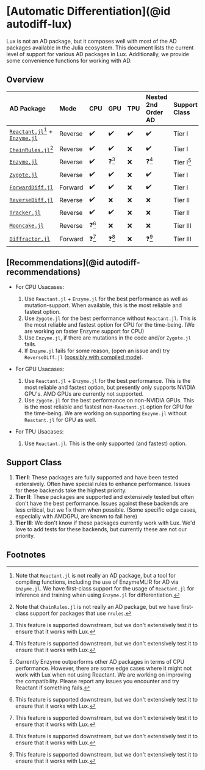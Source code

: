 # [Automatic Differentiation](@id autodiff-lux)

Lux is not an AD package, but it composes well with most of the AD packages available in the
Julia ecosystem. This document lists the current level of support for various AD packages in
Lux. Additionally, we provide some convenience functions for working with AD.

## Overview

| AD Package                                                         | Mode    | CPU    | GPU    | TPU    | Nested 2nd Order AD | Support Class |
| :----------------------------------------------------------------- | :------ | :----- | :----- | :----- | :------------------ | :------------ |
| [`Reactant.jl`](https://github.com/EnzymeAD/Reactant.jl)[^re] + [`Enzyme.jl`](https://github.com/EnzymeAD/Enzyme.jl)               | Reverse | ✔️     | ✔️ | ✔️ | ✔️             | Tier I    |
| [`ChainRules.jl`](https://github.com/JuliaDiff/ChainRules.jl)[^cr] | Reverse | ✔️     | ✔️     | ❌      | ✔️                  | Tier I        |
| [`Enzyme.jl`](https://github.com/EnzymeAD/Enzyme.jl)               | Reverse | ✔️     | ❓[^q] | ❌      | ❓[^q]              | Tier I[^e]    |
| [`Zygote.jl`](https://github.com/FluxML/Zygote.jl)                 | Reverse | ✔️     | ✔️     | ❌      | ✔️                  | Tier I        |
| [`ForwardDiff.jl`](https://github.com/JuliaDiff/ForwardDiff.jl)    | Forward | ✔️     | ✔️     | ❌      | ✔️                  | Tier I        |
| [`ReverseDiff.jl`](https://github.com/JuliaDiff/ReverseDiff.jl)    | Reverse | ✔️     | ❌     | ❌      | ❌                  | Tier II       |
| [`Tracker.jl`](https://github.com/FluxML/Tracker.jl)               | Reverse | ✔️     | ✔️     | ❌      | ❌                  | Tier II       |
| [`Mooncake.jl`](https://github.com/compintell/Mooncake.jl)         | Reverse | ❓[^q] | ❌     | ❌      | ❌                  | Tier III      |
| [`Diffractor.jl`](https://github.com/JuliaDiff/Diffractor.jl)      | Forward | ❓[^q] | ❓[^q] | ❌      | ❓[^q]              | Tier III      |

[^e]: Currently Enzyme outperforms other AD packages in terms of CPU performance. However,
      there are some edge cases where it might not work with Lux when not using Reactant. We are working on
      improving the compatibility. Please report any issues you encounter and try Reactant if something fails.

[^q]: This feature is supported downstream, but we don't extensively test it to ensure
      that it works with Lux.

[^cr]: Note that `ChainRules.jl` is not really an AD package, but we have first-class
       support for packages that use `rrules`.

[^re]: Note that `Reactant.jl` is not really an AD package, but a tool for compiling functions, including the use of EnzymeMLIR for AD via `Enzyme.jl`.
       We have first-class support for the usage of `Reactant.jl` for inference and training when using `Enzyme.jl` for differentiation.

## [Recommendations](@id autodiff-recommendations)

  * For CPU Usacases:

    1. Use `Reactant.jl` + `Enzyme.jl` for the best performance as well as mutation-support.
       When available, this is the most reliable and fastest option.
    2. Use `Zygote.jl` for the best performance without `Reactant.jl`. This is the most reliable and fastest
       option for CPU for the time-being. (We are working on faster Enzyme support for CPU)
    3. Use `Enzyme.jl`, if there are mutations in the code and/or `Zygote.jl` fails.
    4. If `Enzyme.jl` fails for some reason, (open an issue and) try
       `ReverseDiff.jl` ([possibly with compiled mode](https://juliadiff.org/ReverseDiff.jl/dev/api/#ReverseDiff.compile)).

  * For GPU Usacases:

    1. Use `Reactant.jl` + `Enzyme.jl` for the best performance. This is the most reliable and fastest option, but presently
       only supports NVIDIA GPU's. AMD GPUs are currently not supported.
    2. Use `Zygote.jl` for the best performance on non-NVIDIA GPUs. This is the most reliable and fastest
       non-`Reactant.jl` option for GPU for the time-being. We are working on supporting `Enzyme.jl` without
       `Reactant.jl` for GPU as well.

  * For TPU Usacases:
    1. Use `Reactant.jl`. This is the only supported (and fastest) option.

## Support Class

  1. **Tier I**: These packages are fully supported and have been tested extensively. Often
     have special rules to enhance performance. Issues for these backends take the highest
     priority.
  2. **Tier II**: These packages are supported and extensively tested but often don't have
     the best performance. Issues against these backends are less critical, but we fix them
     when possible. (Some specific edge cases, especially with AMDGPU, are known to fail
     here)
  3. **Tier III**: We don't know if these packages currently work with Lux. We'd love to
     add tests for these backends, but currently these are not our priority.

## Footnotes
